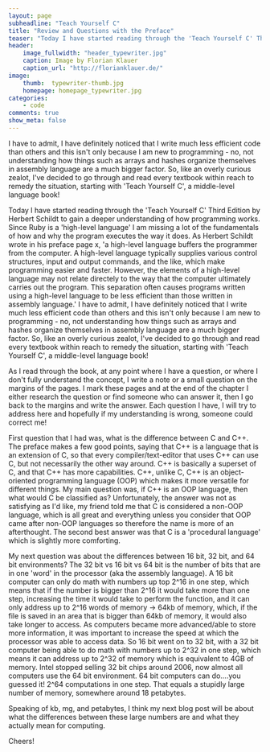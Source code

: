 ```yaml
---
layout: page
subheadline: "Teach Yourself C"
title: "Review and Questions with the Preface"
teaser: "Today I have started reading through the 'Teach Yourself C' Third Edition by Herbert Schildt to gain a deeper understanding of how programming works. Since Ruby is a 'high-level language' I am missing a lot of the fundamentals of how and why the program executes the way it does. As Herbert Schildt wrote in his preface page x, 'a high-level language buffers the programmer from the computer. A high-level language typically supplies various control structures, input and output commands, and the like, which make programming easier and faster. However, the elements of a high-level language may not relate directly to the way that the computer ultimately carries out the program. This separation often causes programs written using a high-level language to be less efficient than those written in assembly language.'"
header:
    image_fullwidth: "header_typewriter.jpg"
    caption: Image by Florian Klauer
    caption_url: "http://florianklauer.de/"
image:
    thumb:  typewriter-thumb.jpg
    homepage: homepage_typewriter.jpg
categories:
    - code
comments: true
show_meta: false
---
```


I have to admit, I have definitely noticed that I write much less efficient code than others and this isn't only because I am new to programming - no, not understanding how things such as arrays and hashes organize themselves in assembly language are a much bigger factor. So, like an overly curious zealot, I've decided to go through and read every textbook within reach to remedy the situation, starting with 'Teach Yourself C', a middle-level language book!

Today I have started reading through the 'Teach Yourself C' Third Edition by Herbert Schildt to gain a deeper understanding of how programming works. Since Ruby is a 'high-level language' I am missing a lot of the fundamentals of how and why the program executes the way it does. As Herbert Schildt wrote in his preface page x, 'a high-level language buffers the programmer from the computer. A high-level language typically supplies various control structures, input and output commands, and the like, which make programming easier and faster. However, the elements of a high-level language may not relate directely to the way that the computer ultimately carries out the program. This separation often causes programs written using a high-level language to be less efficient than those written in assembly language.' I have to admit, I have definitely noticed that I write much less efficient code than others and this isn't only because I am new to programming - no, not understanding how things such as arrays and hashes organize themselves in assembly language are a much bigger factor. So, like an overly curious zealot, I've decided to go through and read every textbook within reach to remedy the situation, starting with 'Teach Yourself C', a middle-level language book!

As I read through the book, at any point where I have a question, or where I don't fully understand the concept, I write a note or a small question on the margins of the pages. I mark these pages and at the end of the chapter I either research the question or find someone who can answer it, then I go back to the margins and write the answer. Each question I have, I will try to address here and hopefully if my understanding is wrong, someone could correct me!

First question that I had was, what is the difference between C and C++. The preface makes a few good points, saying that C++ is a language that is an extension of C, so that every compiler/text-editor that uses C++ can use C, but not necessarily the other way around. C++ is basically a superset of C, and that C++ has more capabilities. C++, unlike C, C++ is an object-oriented programming language (OOP) which makes it more versatile for different things. My main question was, if C++ is an OOP language, then what would C be classified as? Unfortunately, the answer was not as satisfying as I'd like, my friend told me that C is considered a non-OOP language, which is all great and everything unless you consider that OOP came after non-OOP languages so therefore the name is more of an afterthought. The second best answer was that C is a 'procedural language' which is slightly more comforting.

My next question was about the differences between 16 bit, 32 bit, and 64 bit environments?
The 32 bit vs 16 bit vs 64 bit is the number of bits that are in one 'word' in the processor (aka the assembly language). A 16 bit computer can only do math with numbers up top 2^16 in one step, which means that if the number is bigger than 2^16 it would take more than one step, increasing the time it would take to perform the function, and it can only address up to 2^16 words of memory -> 64kb of memory, which, if the file is saved in an area that is bigger than 64kb of memory, it would also take longer to access. As computers became more advanced/able to store more information, it was important to increase the speed at which the processor was able to access data. So 16 bit went on to 32 bit, with a 32 bit computer being able to do math with numbers up to 2^32 in one step, which means it can address up to 2^32 of memory which is equivalent to 4GB of memory. Intel stopped selling 32 bit chips around 2006, now almost all computers use the 64 bit environment. 64 bit computers can do....you guessed it! 2^64 computations in one step. That equals a stupidly large number of memory, somewhere around 18 petabytes.

Speaking of kb, mg, and petabytes, I think my next blog post will be about what the differences between these large numbers are and what they actually mean for computing.

Cheers!



